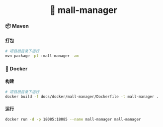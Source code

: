 <h1 align="center">🏪 mall-manager</h1>

### 📦 Maven

#### 打包

```bash
# 项目根目录下运行
mvn package -pl :mall-manager -am
```

### 🐳 Docker

#### 构建

```bash
# 项目根目录下运行
docker build -f docs/docker/mall-manager/Dockerfile -t mall-manager .
```

#### 运行

```bash
docker run -d -p 18085:18085 --name mall-manager mall-manager
```
